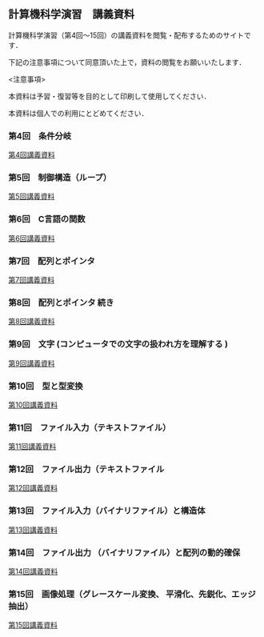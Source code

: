 ## 計算機科学演習　講義資料

計算機科学演習（第4回〜15回）の講義資料を閲覧・配布するためのサイトです．

下記の注意事項について同意頂いた上で，資料の閲覧をお願いいたします．

<注意事項>   

本資料は予習・復習等を目的として印刷して使用してください．  

本資料は個人での利用にとどめてください．  


### 第4回　条件分岐

[第4回講義資料](Ex01.md)

### 第5回　制御構造（ループ）

[第5回講義資料](Ex02.md)

### 第6回　C言語の関数

[第6回講義資料](Ex03.md)

### 第7回　配列とポインタ

[第7回講義資料](Ex04.md)

### 第8回　配列とポインタ 続き

[第8回講義資料](Ex05.md)

### 第9回　文字 (コンピュータでの文字の扱われ方を理解する )

[第9回講義資料](Ex06.md)

### 第10回　型と型変換

[第10回講義資料](Ex07.md)

### 第11回　ファイル入力（テキストファイル）

[第11回講義資料](Ex08.md)

### 第12回　ファイル出力（テキストファイル

[第12回講義資料](Ex09.md)

### 第13回　ファイル入力（バイナリファイル）と構造体

[第13回講義資料](Ex10.md)

### 第14回　ファイル出力 （バイナリファイル）と配列の動的確保

[第14回講義資料](Ex11.md)

### 第15回　画像処理（グレースケール変換、 平滑化、先鋭化、エッジ抽出）

[第15回講義資料](Ex12.md)
